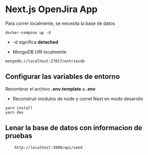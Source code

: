 # Next.js OpenJira App
Para correr localmente, se necesita la base de datos
```
docker-compose up -d
```

* -d significa __detached__

* MongoDB URI localmente
```
mongodb://localhost:27017/entriesdb
```

## Configurar las variables de entorno
Renombrar el archivo __.env.template__ a __.env__

* Reconstruir modulos de node y corret Next en modo desarollo
```
yarn install
yarn dev
```

## Lenar la base de datos con informacion de pruebas
```
    http://localhost:3000/api/seed
```